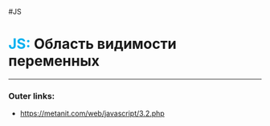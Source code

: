 #JS
# <font color="#00b0f0">JS:</font> Область видимости переменных
---
### Outer links:
- https://metanit.com/web/javascript/3.2.php